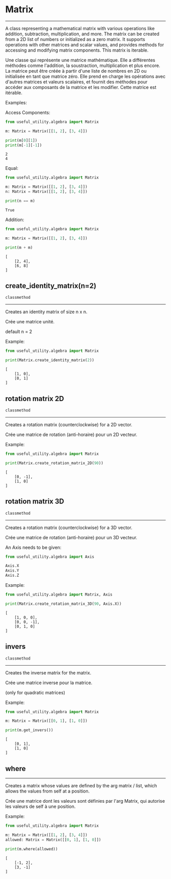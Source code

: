 
# Matrix
***
A class representing a mathematical matrix with various operations like addition, subtraction, multiplication, and more. The matrix can be created from a 2D list of numbers or initialized as a zero matrix. It supports operations with other matrices and scalar values, and provides methods for accessing and modifying matrix components. This matrix is iterable.

Une classe qui représente une matrice mathématique. Elle a différentes méthodes comme l'addition, la soustraction, multiplication et plus encore. La matrice peut être créée à partir d'une liste de nombres en 2D ou initialisée en tant que matrice zéro. Elle prend en charge les opérations avec d'autres matrices et valeurs scalaires, et fournit des méthodes pour accéder aux composants de la matrice et les modifier. Cette matrice est itérable.

Examples:

Access Components:
```python
from useful_utility.algebra import Matrix

m: Matrix = Matrix([[1, 2], [3, 4]])

print(m[0][1])
print(m[-1][-1])
```
```title="output"
2
4
```


Equal:
```python
from useful_utility.algebra import Matrix

m: Matrix = Matrix([[1, 2], [3, 4]])
n: Matrix = Matrix([[1, 2], [3, 4]])

print(n == m)
```
```title="output"
True
```


Addition:

```python
from useful_utility.algebra import Matrix

m: Matrix = Matrix([[1, 2], [3, 4]])

print(m + m)
```
```title="output"
[
    [2, 4],
    [6, 8]
]
```



## create_identity_matrix(n=2)
`classmethod`
***
Creates an identity matrix of size n x n.

Crée une matrice unité.

default n = 2

Example:
```python
from useful_utility.algebra import Matrix

print(Matrix.create_identity_matrix(2))
```
```title="output"
[
    [1, 0],
    [0, 1]
]
```

## rotation matrix 2D
`classmethod`
***
Creates a rotation matrix (counterclockwise) for a 2D vector.

Crée une matrice de rotation (anti-horaire) pour un 2D vecteur.

Example:
```python
from useful_utility.algebra import Matrix

print(Matrix.create_rotation_matrix_2D(90))
```
```title="output"
[
    [0, -1],
    [1, 0]
]
```

## rotation matrix 3D
`classmethod`
***
Creates a rotation matrix (counterclockwise) for a 3D vector.

Crée une matrice de rotation (anti-horaire) pour un 3D vecteur.

An Axis needs to be given:
```python
from useful_utility.algebra import Axis

Axis.X
Axis.Y
Axis.Z
```

Example:
```python
from useful_utility.algebra import Matrix, Axis

print(Matrix.create_rotation_matrix_3D(90, Axis.X))
```
```title="output"
[
    [1, 0, 0],
    [0, 0, -1],
    [0, 1, 0]
]
```


## invers
`classmethod`
***
Creates the inverse matrix for the matrix.

Crée une matrice inverse pour la matrice.

(only for quadratic matrices)

Example:
```python
from useful_utility.algebra import Matrix

m: Matrix = Matrix([[0, 1], [1, 0]])

print(m.get_invers())
```
```title="output"
[
    [0, 1],
    [1, 0]
]
```

## where
***
Creates a matrix whose values are defined by the arg matrix / list, which allows the values from self at a position.

Crée une matrice dont les valeurs sont définies par l'arg Matrix, qui autorise les valeurs de self à une position.

Example:
```python
from useful_utility.algebra import Matrix

m: Matrix = Matrix([[1, 2], [3, 4]])
allowed: Matrix = Matrix([[0, 1], [1, 0]])

print(m.where(allowed))
```
```title="output"
[
    [-1, 2],
    [3, -1]
]
```

